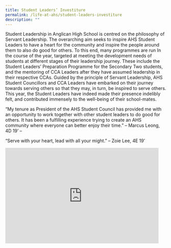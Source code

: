 ```yaml
---
title: Student Leaders’ Investiture
permalink: /life-at-ahs/student-leaders-investiture
description: ""
---
```

Student Leadership in Anglican High School is centred on the philosophy of Servant Leadership. The overarching aim seeks to inspire AHS Student Leaders to have a heart for the community and inspire the people around them to also do good for others. To this end, many programmes are run In the course of the year, targeted at meeting the development needs of students at different stages of their leadership journey.  These include the Student Leaders’ Preparation Programme for the Secondary Two students, and the mentoring of CCA Leaders after they have assumed leadership in their respective CCAs. Guided by the principle of Servant Leadership, AHS Student Councillors and CCA Leaders have embarked on their journey towards serving others so that they may, in turn, be inspired to serve others.  This year, the Student Leaders have indeed made their presence indelibly felt, and contributed immensely to the well-being of their school-mates.

“My tenure as President of the AHS Student Council has provided me with an opportunity to work together with other student leaders to do good for others. It has been a fulfilling experience trying to create an AHS community where everyone can better enjoy their time.” – Marcus Leong, 4D 19’ –

“Serve with your heart, lead with all your might.” – Zoie Lee, 4E 19’ 

<iframe allowfullscreen="true" height="299" width="480" frameborder="0" src="https://docs.google.com/presentation/d/e/2PACX-1vREXgRP02_XARvogzIEkrEuMfM7EhDJDapBmuPPO0X49Apc_CcA0y04fw50dVdxUMWsVoJME0pGxEIC/embed?start=false&amp;loop=false&amp;delayms=3000"></iframe>